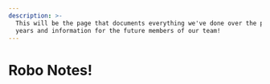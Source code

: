 ```yaml
---
description: >-
  This will be the page that documents everything we've done over the past 2
  years and information for the future members of our team!
---
```


# Robo Notes!



